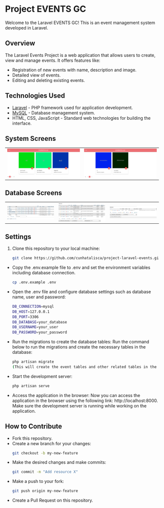 # Project EVENTS GC

Welcome to the Laravel EVENTS GC! This is an event management system developed in Laravel.

## Overview

The Laravel Events Project is a web application that allows users to create, view and manage events. It offers features like:

- Registration of new events with name, description and image.
- Detailed view of events.
- Editing and deleting existing events.

## Technologies Used

- [Laravel](https://laravel.com) - PHP framework used for application development.
- [MySQL](https://www.mysql.com) - Database management system.
- HTML, CSS, JavaScript - Standard web technologies for building the interface.

## System Screens

<table>
  <tr>
    <td><img src="https://github.com/cunhatalisca/project-laravel-events/blob/image/images/tela1-eventgc.png" alt="Tela 1 - home"></td>
    <td><img src="https://github.com/cunhatalisca/project-laravel-events/blob/image/images/tela2-eventgc.png" alt="Tela 2 - home"></td>
  </tr>
</table>

## Database Screens

<table>
  <tr>
    <td><img src="https://github.com/cunhatalisca/project-laravel-events/blob/image/images/bancodedados.png" alt="Database"></td>
    <td><img src="https://github.com/cunhatalisca/project-laravel-events/blob/image/images/tabela-eventos.png" alt="Table events"></td>
      <td><img src="https://github.com/cunhatalisca/project-laravel-events/blob/image/images/tabela-users.png" alt="Table Users"></td>
  </tr>
</table>

## Settings

1. Clone this repository to your local machine:

   ```bash
   git clone https://github.com/cunhatalisca/project-laravel-events.git

- Copy the .env.example file to .env and set the environment variables including database connection.
  ```bash
  cp .env.example .env

- Open the .env file and configure database settings such as database name, user and password:
  ```bash
  DB_CONNECTION=mysql
  DB_HOST=127.0.0.1
  DB_PORT=3306
  DB_DATABASE=your_database
  DB_USERNAME=your_user
  DB_PASSWORD=your_password

- Run the migrations to create the database tables:
  Run the command below to run the migrations and create the necessary tables in the database:
  ```bash
  php artisan migrate
  (This will create the event tables and other related tables in the configured database.)

- Start the development server:
  ```bash
  php artisan serve

- Access the application in the browser:
  Now you can access the application in the browser using the following link: http://localhost:8000.
  Make sure the development server is running while working on the application.

## How to Contribute
- Fork this repository.
- Create a new branch for your changes:
  ```bash
  git checkout -b my-new-feature
  
- Make the desired changes and make commits:
  ```bash
  git commit -m "Add resource X"

- Make a push to your fork:
  ```bash
  git push origin my-new-feature

- Create a Pull Request on this repository.




